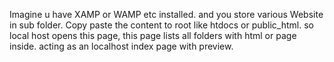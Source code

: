 Imagine u have XAMP or WAMP etc installed.
and you store various Website in sub folder.
Copy paste the content to root like htdocs or public_html.
so local host opens this page, this page lists all folders with html or page inside.
acting as an localhost index page with preview.
